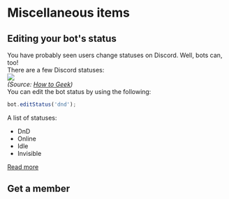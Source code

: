 # Miscellaneous items

## Editing your bot's status
You have probably seen users change statuses on Discord. Well, bots can, too!<br>
There are a few Discord statuses: <br>
[![](https://www.howtogeek.com/wp-content/uploads/2020/10/Discord-Desktop-Preset-Statuses-edit.png?trim=1,1&bg-color=000&pad=1,1)]() <br>
*(Source: [How to Geek](https://www.howtogeek.com/wp-content/uploads/2020/10/Discord-Desktop-Preset-Statuses-edit.png?trim=1,1&bg-color=000&pad=1,1))*
<br>
You can edit the bot status by using the following:
```js
bot.editStatus('dnd');
```
A list of statuses:
- DnD
- Online
- Idle
- Invisible

[Read more](https://abal.moe/Eris/docs/Client#method-editStatus)

## Get a member
